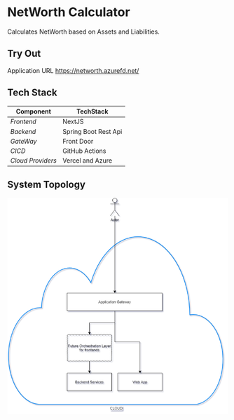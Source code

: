 # NetWorth Calculator

Calculates NetWorth based on Assets and Liabilities.



## Try Out

Application URL
https://networth.azurefd.net/

## Tech Stack

| **Component**       | **TechStack**            |
|-----------------|----------------------|
| *Frontend*        | NextJS               |
| *Backend*         | Spring Boot Rest Api |
| *GateWay*         | Front Door           |
| *CICD*            | GitHub Actions       |
| *Cloud Providers* | Vercel and Azure     |


## System Topology

![alt text](./diagrams/archtecture.png)
